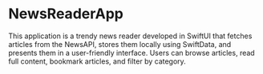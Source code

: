 # NewsReaderApp
This application is a trendy news reader developed in SwiftUI that fetches articles from the NewsAPI, stores them locally using SwiftData, and presents them in a user-friendly interface. Users can browse articles, read full content, bookmark articles, and filter by category.
